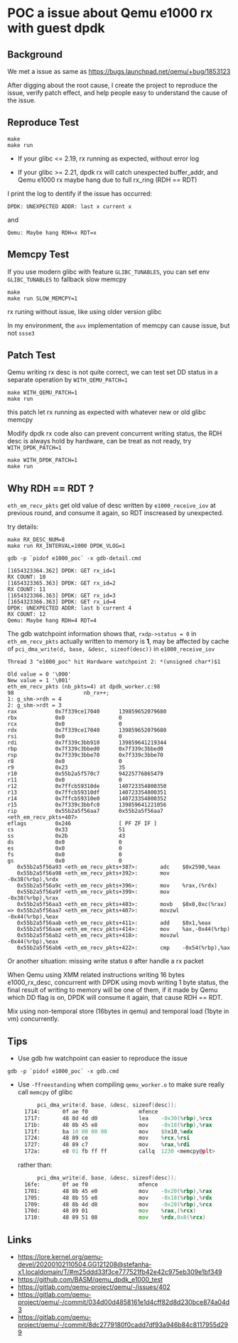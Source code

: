 POC a issue about Qemu e1000 rx with guest dpdk
===============================================

## Background

We met a issue as same as https://bugs.launchpad.net/qemu/+bug/1853123

After digging about the root cause, I create the project to reproduce
the issue, verify patch effect, and help people easy to understand the
cause of the issue.

## Reproduce Test

```
make
make run
```

- If your glibc <= 2.19, rx running as expected, without error log

- If your glibc >= 2.21, dpdk rx will catch unexpected buffer_addr,
and Qemu e1000 rx maybe hang due to full rx_ring (RDH == RDT)

I print the log to dentify if the issue has occurred:

```
DPDK: UNEXPECTED ADDR: last x current x
```

and

```
Qemu: Maybe hang RDH=x RDT=x
```

## Memcpy Test

If you use modern glibc with feature `GLIBC_TUNABLES`, you can set
env `GLIBC_TUNABLES` to fallback slow memcpy

```
make
make run SLOW_MEMCPY=1
```

rx runing without issue, like using older version glibc

In my environment, the `avx` implementation of memcpy can cause issue,
but not `ssse3`

## Patch Test

Qemu writing rx desc is not quite correct, we can test set DD status
in a separate operation by `WITH_QEMU_PATCH=1`

```
make WITH_QEMU_PATCH=1
make run
```

this patch let rx running as expected with whatever new or old glibc memcpy

Modify dpdk rx code also can prevent concurrent writing status, the RDH
desc is always hold by hardware, can be treat as not ready, try `WITH_DPDK_PATCH=1`

```
make WITH_DPDK_PATCH=1
make run
```

## Why RDH == RDT ?

`eth_em_recv_pkts` get old value of desc written by `e1000_receive_iov` at previous round,
and consume it again, so RDT inscreased by unexpected.

try details:

```
make RX_DESC_NUM=8
make run RX_INTERVAL=1000 DPDK_VLOG=1

gdb -p `pidof e1000_poc` -x gdb-detail.cmd
```

```
[1654323364.362] DPDK: GET rx_id=1
RX COUNT: 10
[1654323365.363] DPDK: GET rx_id=2
RX COUNT: 11
[1654323366.363] DPDK: GET rx_id=3
[1654323366.363] DPDK: GET rx_id=4
DPDK: UNEXPECTED ADDR: last b current 4
RX COUNT: 12
Qemu: Maybe hang RDH=4 RDT=4
```

The gdb watchpoint information shows that, `rxdp->status = 0` in `eth_em_recv_pkts`
actually written to memory is **1**, may be affected by cache of
`pci_dma_write(d, base, &desc, sizeof(desc))` in `e1000_receive_iov`

```
Thread 3 "e1000_poc" hit Hardware watchpoint 2: *(unsigned char*)$1

Old value = 0 '\000'
New value = 1 '\001'
eth_em_recv_pkts (nb_pkts=4) at dpdk_worker.c:98
98                      nb_rx++;
1: g_shm->rdh = 4
2: g_shm->rdt = 3
rax            0x7f339ce17040      139859652079680
rbx            0x0                 0
rcx            0x0                 0
rdx            0x7f339ce17040      139859652079680
rsi            0x0                 0
rdi            0x7f339c3bb910      139859641219344
rbp            0x7f339c3bbed0      0x7f339c3bbed0
rsp            0x7f339c3bbe70      0x7f339c3bbe70
r8             0x0                 0
r9             0x23                35
r10            0x55b2a5f570c7      94225776865479
r11            0x0                 0
r12            0x7ffcb59310de      140723354800350
r13            0x7ffcb59310df      140723354800351
r14            0x7ffcb59310e0      140723354800352
r15            0x7f339c3bbfc0      139859641221056
rip            0x55b2a5f56aa7      0x55b2a5f56aa7 <eth_em_recv_pkts+407>
eflags         0x246               [ PF ZF IF ]
cs             0x33                51
ss             0x2b                43
ds             0x0                 0
es             0x0                 0
fs             0x0                 0
gs             0x0                 0
   0x55b2a5f56a93 <eth_em_recv_pkts+387>:       adc    $0x2590,%eax
   0x55b2a5f56a98 <eth_em_recv_pkts+392>:       mov    -0x38(%rbp),%rdx
   0x55b2a5f56a9c <eth_em_recv_pkts+396>:       mov    %rax,(%rdx)
   0x55b2a5f56a9f <eth_em_recv_pkts+399>:       mov    -0x38(%rbp),%rax
   0x55b2a5f56aa3 <eth_em_recv_pkts+403>:       movb   $0x0,0xc(%rax)
=> 0x55b2a5f56aa7 <eth_em_recv_pkts+407>:       movzwl -0x44(%rbp),%eax
   0x55b2a5f56aab <eth_em_recv_pkts+411>:       add    $0x1,%eax
   0x55b2a5f56aae <eth_em_recv_pkts+414>:       mov    %ax,-0x44(%rbp)
   0x55b2a5f56ab2 <eth_em_recv_pkts+418>:       movzwl -0x44(%rbp),%eax
   0x55b2a5f56ab6 <eth_em_recv_pkts+422>:       cmp    -0x54(%rbp),%ax
```

Or another situation: missing write status `0` after handle a rx packet

When Qemu using XMM related instructions writing 16 bytes e1000_rx_desc,
concurrent with DPDK using movb writing 1 byte status, the final result of
writing to memory will be one of them, if it made by Qemu which DD flag is on,
DPDK will consume it again, that cause RDH == RDT.

Mix using non-temporal store (16bytes in qemu) and temporal load (1byte in vm)
concurrently.

## Tips

- Use gdb hw watchpoint can easier to reproduce the issue

```
gdb -p `pidof e1000_poc` -x gdb.cmd
```

- Use `-ffreestanding` when compiling `qemu_worker.o` to make sure really call
  `memcpy` of glibc

  ```asm
        pci_dma_write(d, base, &desc, sizeof(desc));
    1714:       0f ae f0                mfence
    1717:       48 8d 4d d0             lea    -0x30(%rbp),%rcx
    171b:       48 8b 45 e8             mov    -0x18(%rbp),%rax
    171f:       ba 10 00 00 00          mov    $0x10,%edx
    1724:       48 89 ce                mov    %rcx,%rsi
    1727:       48 89 c7                mov    %rax,%rdi
    172a:       e8 01 fb ff ff          callq  1230 <memcpy@plt>
  ```

  rather than:

  ```asm
        pci_dma_write(d, base, &desc, sizeof(desc));
    16fe:       0f ae f0                mfence
    1701:       48 8b 45 e0             mov    -0x20(%rbp),%rax
    1705:       48 8b 55 e8             mov    -0x18(%rbp),%rdx
    1709:       48 8b 4d d8             mov    -0x28(%rbp),%rcx
    170d:       48 89 01                mov    %rax,(%rcx)
    1710:       48 89 51 08             mov    %rdx,0x8(%rcx)
  ```

## Links

- https://lore.kernel.org/qemu-devel/20200102110504.GG121208@stefanha-x1.localdomain/T/#m25ddd33f3ce777521fb42e42c975eb309e1bf349
- https://github.com/BASM/qemu_dpdk_e1000_test
- https://gitlab.com/qemu-project/qemu/-/issues/402
- https://gitlab.com/qemu-project/qemu/-/commit/034d00d4858161e1d4cff82d8d230bce874a04d3
- https://gitlab.com/qemu-project/qemu/-/commit/8dc2779180f0cadd7df93a946b84c8117955d299
